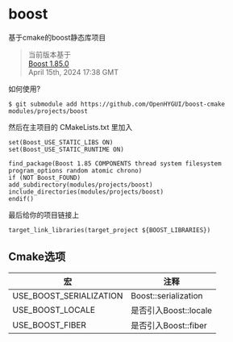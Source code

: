 # boost

基于cmake的boost静态库项目
> 当前版本基于  
> [Boost 1.85.0](https://www.boost.org/users/history/version_1_85_0.html)  
> April 15th, 2024 17:38 GMT

如何使用?

```
$ git submodule add https://github.com/OpenHYGUI/boost-cmake modules/projects/boost
```

然后在主项目的 CMakeLists.txt 里加入

```
set(Boost_USE_STATIC_LIBS ON)
set(Boost_USE_STATIC_RUNTIME ON)

find_package(Boost 1.85 COMPONENTS thread system filesystem program_options random atomic chrono)
if (NOT Boost_FOUND)
add_subdirectory(modules/projects/boost)
include_directories(modules/projects/boost)
endif()
```

最后给你的项目链接上

```
target_link_libraries(target_project ${BOOST_LIBRARIES})
```

## Cmake选项

| 宏                       | 注释                   |
|-------------------------|----------------------|
| USE_BOOST_SERIALIZATION | Boost::serialization |
| USE_BOOST_LOCALE        | 是否引入Boost::locale    |
| USE_BOOST_FIBER         | 是否引入Boost::fiber     |